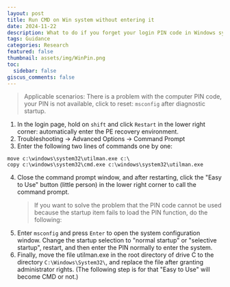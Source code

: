 ```yaml
---
layout: post
title: Run CMD on Win system without entering it
date: 2024-11-22
description: What to do if you forget your login PIN code in Windows system？
tags: Guidance
categories: Research
featured: false
thumbnail: assets/img/WinPin.png
toc:
  sidebar: false
giscus_comments: false
---
```


> Applicable scenarios: There is a problem with the computer PIN code, your PIN is not available,
> click to reset: `msconfig` after diagnostic startup.

1. In the login page, hold on `shift` and click `Restart` in the lower right corner: automatically enter the PE recovery environment.
2. Troubleshooting -> Advanced Options -> Command Prompt
3. Enter the following two lines of commands one by one:

```shell
move c:\windows\system32\utilman.exe c:\
copy c:\windows\system32\cmd.exe c:\windows\system32\utilman.exe
```

4. Close the command prompt window, and after restarting, click the "Easy to Use" button (little person) in the lower right corner to call the command prompt.
   > If you want to solve the problem that the PIN code cannot be used because the startup item fails to load the PIN function, do the following:
5. Enter `msconfig` and press `Enter` to open the system configuration window. Change the startup selection to "normal startup" or "selective startup", restart, and then enter the PIN normally to enter the system.
6. Finally, move the file utilman.exe in the root directory of drive C to the directory `C:\Windows\System32\`, and replace the file after granting administrator rights. (The following step is for that "Easy to Use" will become CMD or not.)
